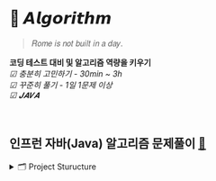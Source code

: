 # 🧠 𝘼𝙡𝙜𝙤𝙧𝙞𝙩𝙝𝙢
> 𝑅𝑜𝑚𝑒 𝑖𝑠 𝑛𝑜𝑡 𝑏𝑢𝑖𝑙𝑡 𝑖𝑛 𝑎 𝑑𝑎𝑦.

**코딩 테스트 대비 및 알고리즘 역량을 키우기**  
_☑︎ 충분히 고민하기 - 30min ~ 3h_  
_☑︎ 꾸준히 풀기 - 1일 1문제 이상_  
_☑︎ 𝑱𝑨𝑽𝑨_  


<br>

## 인프런 자바(Java) 알고리즘 문제풀이 [🔗](https://www.inflearn.com/course/%EC%9E%90%EB%B0%94-%EC%95%8C%EA%B3%A0%EB%A6%AC%EC%A6%98-%EB%AC%B8%EC%A0%9C%ED%92%80%EC%9D%B4-%EC%BD%94%ED%85%8C%EB%8C%80%EB%B9%84/dashboard)

<details>
 <summary> 🗂️ Project Sturucture </summary>
        
 ```
└── Lecture/src/main/java
        ├── chapter01/HandlingString
        │    └── no01 ~ no12
        ├── chapter02/Array
        │    └── no13 ~ no24
        ├── chapter03/TwoPointers,SlidingWindow
        │    └── no25 ~ no30
        ├── chapter04/HashMap,TreeSet
        │    └── no31 ~ no35
        ├── chapter05/Stack,Queue
        │    └── no36 ~ no43
        ├── chapter06/Sorting,Searching
        │    └── no44 ~ no53
        ├── chapter07/Recursive,Tree,Graph
        │    └── no54 ~ no66
        ├── chapter08/DFS,BFS
        │    └── no67 ~ no80
        ├── chapter09/Greedy
        │    └── no81 ~ no88
        └── chapter10/Dynamic Programming
             └── no89 ~ no94
```

</details>


